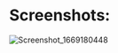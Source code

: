 # Screenshots:

![Screenshot_1669180448](https://user-images.githubusercontent.com/97155560/203473402-5c1e7a29-14cf-4be0-a1cc-a0e5f6196f44.png)

